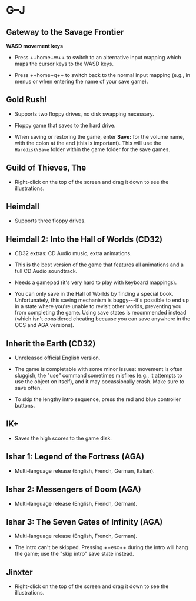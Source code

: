 # G–J

## Gateway to the Savage Frontier

**WASD movement keys**

- Press ++home+w++ to switch to an alternative input mapping which maps the
  cursor keys to the WASD keys.

- Press ++home+q++ to switch back to the normal input mapping (e.g., in menus
  or when entering the name of your save game).


## Gold Rush!

- Supports two floppy drives, no disk swapping necessary.

- Floppy game that saves to the hard drive.

- When saving or restoring the game, enter **Save:** for the volume name, with
  the colon at the end (this is important). This will use the `Harddisk\Save`
  folder within the game folder for the save games.


## Guild of Thieves, The

- Right-click on the top of the screen and drag it down to see the
  illustrations.


## Heimdall

- Supports three floppy drives.


## Heimdall 2: Into the Hall of Worlds (CD32)

- CD32 extras: CD Audio music, extra animations.

- This is the best version of the game that features all animations and a full
  CD Audio soundtrack.

- Needs a gamepad (it's very hard to play with keyboard mappings).

- You can only save in the Hall of Worlds by finding a special book.
  Unfortunately, this saving mechanism is buggy---it's possible to end up in a
  state where you're unable to revisit other worlds, preventing you from
  completing the game. Using save states is recommended instead (which isn't
  considered cheating because you can save anywhere in the OCS and AGA
  versions).


## Inherit the Earth (CD32)

- Unreleased official English version.

- The game is completable with some minor issues: movement is often sluggish,
  the "use" command sometimes misfires (e.g., it attempts to use the object on
  itself), and it may oocassionally crash. Make sure to save often.

- To skip the lengthy intro sequence, press the red and blue controller
  buttons.


## IK+

- Saves the high scores to the game disk.


## Ishar 1: Legend of the Fortress (AGA)

- Multi-language release (English, French, German, Italian).


## Ishar 2: Messengers of Doom (AGA)

- Multi-language release (English, French, German).


## Ishar 3: The Seven Gates of Infinity (AGA)

- Multi-language release (English, French, German).

- The intro can't be skipped. Pressing ++esc++ during the intro will hang the
  game; use the "skip intro" save state instead.


## Jinxter

- Right-click on the top of the screen and drag it down to see the
  illustrations.
